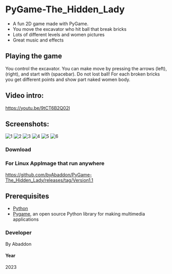 # PyGame-The_Hidden_Lady

- A fun 2D game made with PyGame.
- You move the excavator who hit ball that break bricks
- Lots of different levels and women pictures
- Great music and effects

## Playing the game
You control the excavator. You can make  move  by pressing the arrows (left), (right), and start with (spacebar).
Do not lost ball!
For each broken bricks you get different points and show part naked women body.

## Video intro:
https://youtu.be/9tCT6B2Q02I

## Screenshots:

![1](https://user-images.githubusercontent.com/51271834/211601537-cc08bdd3-6f33-4918-9d5e-67a7aeadd9cc.png)
![2](https://user-images.githubusercontent.com/51271834/211601541-af27631e-57ed-44ca-9e54-653d4dd67901.png)
![3](https://user-images.githubusercontent.com/51271834/211601543-9b669fc0-4d08-4d56-a713-e78ff3758951.png)
![4](https://user-images.githubusercontent.com/51271834/211601546-406b0ffe-cc9a-4b70-a38b-ae1bd116a927.png)
![5](https://user-images.githubusercontent.com/51271834/211601547-f3ee7bb9-d9c6-4f7b-9ed3-e0b653b350a8.png)
![6](https://user-images.githubusercontent.com/51271834/211601552-a0d322f5-aed4-4183-9740-3bf97deaf2b2.png)

### Download
### For Linux AppImage that run anywhere
https://github.com/byAbaddon/PyGame-The_Hidden_Lady/releases/tag/Version1.1

## Prerequisites
- [Python](https://www.python.org)
- [Pygame](https://www.pygame.org/news), an open source Python library for making multimedia applications

### Developer
By Abaddon

#### Year
2023
